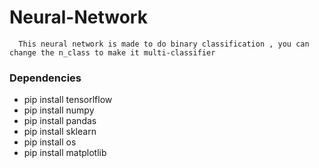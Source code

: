 # Neural-Network
      This neural network is made to do binary classification , you can change the n_class to make it multi-classifier
   ### Dependencies 
   * pip install tensorlflow 
   * pip install numpy
   * pip install pandas
   * pip install sklearn
   * pip install os
   * pip install matplotlib
